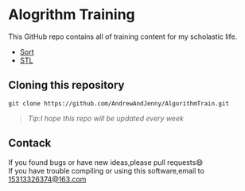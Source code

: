 # Alogrithm Training

This GitHub repo contains all of training content for  my scholastic life.

- [Sort](./Sort/ReadMe.md)
- [STL](./STL/ReadMe.md)


## Cloning this repository
```
git clone https://github.com/AndrewAndJenny/AlgorithmTrain.git
```

> *Tip:I hope this repo will be updated every week*

## Contack

If you found bugs or have new ideas,please pull requests😄   
If you have trouble compiling or using this software,email to [15313326374@163.com](mailto:15313326374@163.com)